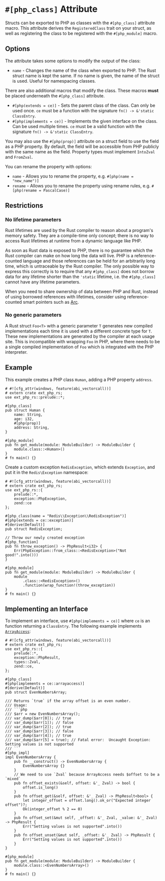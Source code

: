 # `#[php_class]` Attribute

Structs can be exported to PHP as classes with the `#[php_class]` attribute
macro. This attribute derives the `RegisteredClass` trait on your struct, as
well as registering the class to be registered with the `#[php_module]` macro.

## Options

The attribute takes some options to modify the output of the class:

- `name` - Changes the name of the class when exported to PHP. The Rust struct
  name is kept the same. If no name is given, the name of the struct is used.
  Useful for namespacing classes.

There are also additional macros that modify the class. These macros **must** be
placed underneath the `#[php_class]` attribute.

- `#[php(extends = ce)]` - Sets the parent class of the class. Can only be used once.
  `ce` must be a function with the signature `fn() -> &'static ClassEntry`.
- `#[php(implements = ce)]` - Implements the given interface on the class. Can be used
  multiple times. `ce` must be a valid function with the signature
  `fn() -> &'static ClassEntry`.

You may also use the `#[php(prop)]` attribute on a struct field to use the field as a
PHP property. By default, the field will be accessible from PHP publicly with
the same name as the field. Property types must implement `IntoZval` and
`FromZval`.

You can rename the property with options:

- `name` - Allows you to rename the property, e.g.
  `#[php(name = "new_name")]`
- `rename` - Allows you to rename the property using rename rules, e.g.
  `#[php(rename = PascalCase)]`

## Restrictions

### No lifetime parameters

Rust lifetimes are used by the Rust compiler to reason about a program's memory safety.
They are a compile-time only concept;
there is no way to access Rust lifetimes at runtime from a dynamic language like PHP.

As soon as Rust data is exposed to PHP,
there is no guarantee which the Rust compiler can make on how long the data will live.
PHP is a reference-counted language and those references can be held
for an arbitrarily long time, which is untraceable by the Rust compiler.
The only possible way to express this correctly is to require that any `#[php_class]`
does not borrow data for any lifetime shorter than the `'static` lifetime,
i.e. the `#[php_class]` cannot have any lifetime parameters.

When you need to share ownership of data between PHP and Rust,
instead of using borrowed references with lifetimes, consider using
reference-counted smart pointers such as [Arc](https://doc.rust-lang.org/std/sync/struct.Arc.html).

### No generic parameters

A Rust struct `Foo<T>` with a generic parameter `T` generates new compiled implementations
each time it is used with a different concrete type for `T`.
These new implementations are generated by the compiler at each usage site.
This is incompatible with wrapping `Foo` in PHP,
where there needs to be a single compiled implementation of `Foo` which is integrated with the PHP interpreter.

## Example

This example creates a PHP class `Human`, adding a PHP property `address`.

```rust,no_run
# #![cfg_attr(windows, feature(abi_vectorcall))]
# extern crate ext_php_rs;
use ext_php_rs::prelude::*;

#[php_class]
pub struct Human {
    name: String,
    age: i32,
    #[php(prop)]
    address: String,
}

#[php_module]
pub fn get_module(module: ModuleBuilder) -> ModuleBuilder {
    module.class::<Human>()
}
# fn main() {}
```

Create a custom exception `RedisException`, which extends `Exception`, and put
it in the `Redis\Exception` namespace:

```rust,no_run
# #![cfg_attr(windows, feature(abi_vectorcall))]
# extern crate ext_php_rs;
use ext_php_rs::{
    prelude::*,
    exception::PhpException,
    zend::ce
};

#[php_class(name = "Redis\\Exception\\RedisException")]
#[php(extends = ce::exception)]
#[derive(Default)]
pub struct RedisException;

// Throw our newly created exception
#[php_function]
pub fn throw_exception() -> PhpResult<i32> {
    Err(PhpException::from_class::<RedisException>("Not good!".into()))
}

#[php_module]
pub fn get_module(module: ModuleBuilder) -> ModuleBuilder {
    module
        .class::<RedisException>()
        .function(wrap_function!(throw_exception))
}
# fn main() {}
```

## Implementing an Interface

To implement an interface, use `#[php(implements = ce)]` where `ce` is an function returning a `ClassEntry`.
The following example implements [`ArrayAccess`](https://www.php.net/manual/en/class.arrayaccess.php):

````rust,no_run
# #![cfg_attr(windows, feature(abi_vectorcall))]
# extern crate ext_php_rs;
use ext_php_rs::{
    prelude::*,
    exception::PhpResult,
    types::Zval,
    zend::ce,
};

#[php_class]
#[php(implements = ce::arrayaccess)]
#[derive(Default)]
pub struct EvenNumbersArray;

/// Returns `true` if the array offset is an even number.
/// Usage:
/// ```php
/// $arr = new EvenNumbersArray();
/// var_dump($arr[0]); // true
/// var_dump($arr[1]); // false
/// var_dump($arr[2]); // true
/// var_dump($arr[3]); // false
/// var_dump($arr[4]); // true
/// var_dump($arr[5] = true); // Fatal error:  Uncaught Exception: Setting values is not supported
/// ```
#[php_impl]
impl EvenNumbersArray {
    pub fn __construct() -> EvenNumbersArray {
        EvenNumbersArray {}
    }
    // We need to use `Zval` because ArrayAccess needs $offset to be a `mixed`
    pub fn offset_exists(&self, offset: &'_ Zval) -> bool {
        offset.is_long()
    }
    pub fn offset_get(&self, offset: &'_ Zval) -> PhpResult<bool> {
        let integer_offset = offset.long().ok_or("Expected integer offset")?;
        Ok(integer_offset % 2 == 0)
    }
    pub fn offset_set(&mut self, _offset: &'_ Zval, _value: &'_ Zval) -> PhpResult {
        Err("Setting values is not supported".into())
    }
    pub fn offset_unset(&mut self, _offset: &'_ Zval) -> PhpResult {
        Err("Setting values is not supported".into())
    }
}

#[php_module]
pub fn get_module(module: ModuleBuilder) -> ModuleBuilder {
    module.class::<EvenNumbersArray>()
}
# fn main() {}
````
